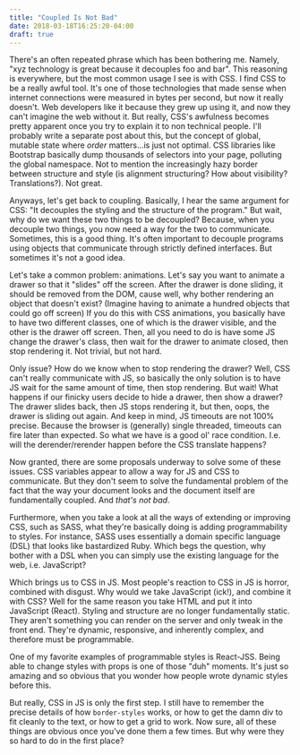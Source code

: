 ```yaml
---
title: "Coupled Is Not Bad"
date: 2018-03-18T16:25:20-04:00
draft: true
---
```


There's an often repeated phrase which has been bothering me. Namely,
"xyz technology is great because it decouples foo and bar". This
reasoning is everywhere, but the most common usage I see is with
CSS. I find CSS to be a really awful tool. It's one of those
technologies that made sense when internet connections were measured
in bytes per second, but now it really doesn't. Web developers like it
because they grew up using it, and now they can't imagine the web
without it. But really, CSS's awfulness becomes pretty apparent once
you try to explain it to non technical people. I'll probably write a
separate post about this, but the concept of global, mutable state
where *order* matters...is just not optimal. CSS libraries like
Bootstrap basically dump thousands of selectors into your page,
polluting the global namespace. Not to mention the increasingly hazy
border between structure and style (is alignment structuring? How
about visibility? Translations?). Not great.

Anyways, let's get back to coupling. Basically, I hear the same
argument for CSS: "It decouples the styling and the structure of the
program." But wait, why do we want these two things to be decoupled?
Because, when you decouple two things, you now need a way for the two
to communicate. Sometimes, this is a good thing. It's often important
to decouple programs using objects that communicate through strictly
defined interfaces. But sometimes it's not a good idea.

Let's take a common problem: animations. Let's say you want to animate
a drawer so that it "slides" off the screen. After the drawer is done
sliding, it should be removed from the DOM, cause well, why bother
rendering an object that doesn't exist? (Imagine having to animate a
hundred objects that could go off screen) If you do this with CSS
animations, you basically have to have two different classes, one of
which is the drawer visible, and the other is the drawer off
screen. Then, all you need to do is have some JS change the drawer's
class, then wait for the drawer to animate closed, then stop rendering
it. Not trivial, but not hard.

Only issue?  How do we know when to stop rendering the drawer?  Well,
CSS can't really communicate with JS, so basically the only solution
is to have JS wait for the same amount of time, then stop
rendering. But wait! What happens if our finicky users decide to hide
a drawer, then show a drawer? The drawer slides back, then JS stops
rendering it, but then, oops, the drawer is sliding out again. And
keep in mind, JS timeouts are not 100% precise. Because the browser is
(generally) single threaded, timeouts can fire later than expected. So
what we have is a good ol' race condition. I.e. will the
derender/rerender happen before the CSS translate happens?

Now granted, there are some proposals underway to solve some of these
issues. CSS variables appear to allow a way for JS and CSS to
communicate. But they don't seem to solve the fundamental problem of
the fact that the way your document looks and the document itself are
fundamentally coupled. And *that's not bad*. 

Furthermore, when you take a look at all the ways of extending or
improving CSS, such as SASS, what they're basically doing is adding
programmability to styles. For instance, SASS uses essentially a
domain specific language (DSL) that looks like bastardized Ruby. Which
begs the question, why bother with a DSL when you can simply use the
existing language for the web, i.e. JavaScript? 

Which brings us to CSS in JS. Most people's reaction to CSS in JS is
horror, combined with disgust. Why would we take JavaScript (ick!),
and combine it with CSS? Well for the same reason you take HTML and
put it into JavaScript (React). Styling and structure are no longer
fundamentally static. They aren't something you can render on the
server and only tweak in the front end. They're dynamic, responsive,
and inherently complex, and therefore must be programmable. 

One of my favorite examples of programmable styles is React-JSS. Being
able to change styles with props is one of those "duh" moments. It's
just so amazing and so obvious that you wonder how people wrote
dynamic styles before this.

But really, CSS in JS is only the first step. I still have to remember
the precise details of how `border-styles` works, or how to get the
damn div to fit cleanly to the text, or how to get a grid to work. Now
sure, all of these things are obvious once you've done them a few
times. But why were they so hard to do in the first place?
